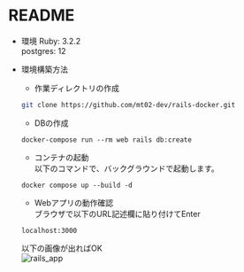 # README

* 環境
  Ruby: 3.2.2   
  postgres: 12   
* 環境構築方法

  * 作業ディレクトリの作成
  ```sh
  git clone https://github.com/mt02-dev/rails-docker.git
  ```
  
  * DBの作成
  ```
  docker-compose run --rm web rails db:create
  ```
  * コンテナの起動   
  以下のコマンドで、バックグラウンドで起動します。
  ```
  docker compose up --build -d
  ```
  * Webアプリの動作確認   
  ブラウザで以下のURL記述欄に貼り付けてEnter
  ```
  localhost:3000
  ```
  以下の画像が出ればOK   
  ![rails_app](https://github.com/mt02-dev/rails-docker/assets/81817850/35cbd7f8-ad52-4f7a-9f90-29e462503893)


